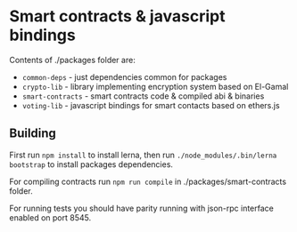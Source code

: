 # Smart contracts & javascript bindings
Contents of ./packages folder are:

- `common-deps` - just dependencies common for packages
- `crypto-lib` - library implementing encryption system based on El-Gamal
- `smart-contracts` - smart contracts code & compiled abi & binaries
- `voting-lib` - javascript bindings for smart contacts based on ethers.js

## Building
First run `npm install` to install lerna, then run `./node_modules/.bin/lerna bootstrap`
to install packages dependencies.

For compiling contracts run `npm run compile` in ./packages/smart-contracts folder.

For running tests you should have parity running with json-rpc interface enabled on port 8545.
